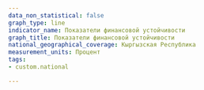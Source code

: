 ```yaml
---
data_non_statistical: false
graph_type: line
indicator_name: Показатели финансовой устойчивости
graph_title: Показатели финансовой устойчивости
national_geographical_coverage: Кыргызская Республика
measurement_units: Процент
tags:
- custom.national

---
```

